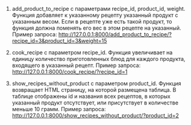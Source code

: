 1.  add_product_to_recipe с параметрами recipe_id, product_id, weight. Функция добавляет к указанному рецепту указанный продукт с указанным весом. Если в рецепте уже есть такой продукт, то функция должна поменять его вес в этом рецепте на указанный.
  Пример запроса: http://127.0.0.1:8000/add_product_to_recipe/?recipe_id=3&product_id=3&weight=15

2. cook_recipe c параметром recipe_id. Функция увеличивает на единицу количество приготовленных блюд для каждого продукта, входящего в указанный рецепт.
  Пример запроса: http://127.0.0.1:8000/cook_recipe/?recipe_id=1

3. show_recipes_without_product с параметром product_id. Функция возвращает HTML страницу, на которой размещена таблица. В таблице отображены id и названия всех рецептов, в которых указанный продукт отсутствует, или присутствует в количестве меньше 10 грамм.
   Пример запроса: http://127.0.0.1:8000/show_recipes_without_product/?product_id=2 
